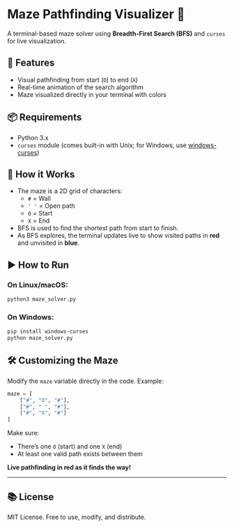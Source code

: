 # Maze Pathfinding Visualizer 🧭

A terminal-based maze solver using **Breadth-First Search (BFS)** and `curses` for live visualization.

## 🚀 Features

- Visual pathfinding from start (`O`) to end (`X`)
- Real-time animation of the search algorithm
- Maze visualized directly in your terminal with colors

## 📦 Requirements

- Python 3.x
- `curses` module (comes built-in with Unix; for Windows, use [windows-curses](https://pypi.org/project/windows-curses/))

## 🧠 How it Works

- The maze is a 2D grid of characters:
  - `#` = Wall  
  - `' '` = Open path  
  - `O` = Start  
  - `X` = End  
- BFS is used to find the shortest path from start to finish.
- As BFS explores, the terminal updates live to show visited paths in **red** and unvisited in **blue**.

## ▶️ How to Run

### On Linux/macOS:

```bash
python3 maze_solver.py
```

### On Windows:

```bash
pip install windows-curses
python maze_solver.py
```

## 🛠 Customizing the Maze

Modify the `maze` variable directly in the code. Example:

```python
maze = [
    ["#", "O", "#"],
    ["#", " ", "#"],
    ["#", "X", "#"]
]
```

Make sure:
- There’s one `O` (start) and one `X` (end)
- At least one valid path exists between them



**Live pathfinding in red as it finds the way!**

---

## 📚 License

MIT License. Free to use, modify, and distribute.
